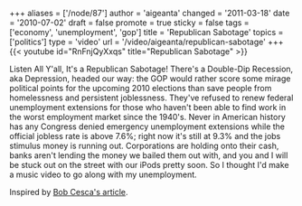 +++
aliases = ['/node/87']
author = 'aigeanta'
changed = '2011-03-18'
date = '2010-07-02'
draft = false
promote = true
sticky = false
tags = ['economy', 'unemployment', 'gop']
title = 'Republican Sabotage'
topics = ['politics']
type = 'video'
url = '/video/aigeanta/republican-sabotage'
+++
{{< youtube id="RnFnjQyXxqs" title="Republican Sabotage" >}}

Listen All Y'all, It's a Republican Sabotage! There's a Double-Dip Recession, aka Depression, headed our way: the GOP would rather score some mirage political points for the upcoming 2010 elections than save people from homelessness and persistent joblessness. They've refused to renew federal unemployment extensions for those who haven't been able to find work in the worst employment market since the 1940's.
 Never in American history has any Congress denied emergency unemployment extensions while the official jobless rate is above 7.6%; right now it's still at 9.3% and the jobs stimulus money is running out. Corporations are holding onto their cash, banks aren't lending the money we bailed them out with, and you and I will be stuck out on the street with our iPods pretty soon. So I thought I'd make a music video to go along with my unemployment.



Inspired by <a href="http://www.huffingtonpost.com/bob-cesca/listen-all-yall-its-a-rep_b_631380.html">Bob Cesca's article</a>.
